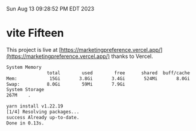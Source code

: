 Sun Aug 13 09:28:52 PM EDT 2023

# vite Fifteen


This project is live at [https://marketingpreference.vercel.app/](https://marketingpreference.vercel.app/) thanks to Vercel.

```bash
System Memory
               total        used        free      shared  buff/cache   available
Mem:            15Gi       3.8Gi       3.4Gi       524Mi       8.0Gi        10Gi
Swap:          8.0Gi        59Mi       7.9Gi
System Storage
267M	.
```
```bash
yarn install v1.22.19
[1/4] Resolving packages...
success Already up-to-date.
Done in 0.13s.
```
